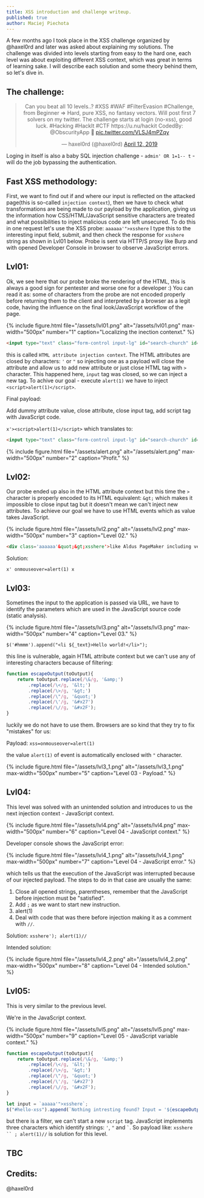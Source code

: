 ```yaml
---
title: XSS introduction and challenge writeup.
published: true
author: Maciej Piechota
---
```


A few months ago I took place in the XSS challenge organized by @haxel0rd and later was asked about explaining my solutions. The challenge was divided into levels starting from easy to the hard one, each level was about exploiting different XSS context, which was great in terms of learning sake. I will describe each solution and some theory behind them, so let's dive in.

## The challenge:

<center><twitter-widget class="twitter-tweet twitter-tweet-rendered" id="twitter-widget-0" style="position: static; visibility: visible; display: block; transform: rotate(0deg); max-width: 100%; width: 500px; min-width: 220px; margin-top: 10px; margin-bottom: 10px;" data-tweet-id="1116822993085325312"></twitter-widget>
  <blockquote class="twitter-tweet" data-link-color="#E95F28">
    <p lang="en" dir="ltr">Can you beat all 10 levels..?
#XSS #WAF #FilterEvasion #Challenge, from Beginner => Hard, pure XSS, no fantasy vectors. Will post first 7 solvers on my twitter. The challenge starts at login (no-xss), good luck. #Hacking #HackIt #CTF https://u.nu/hackit CodedBy: @ObscurityApp
        💪 <a href="https://t.co/VLSJ4mPZqy">pic.twitter.com/VLSJ4mPZqy</a></p>&mdash; haxel0rd (@haxel0rd) <a href="https://twitter.com/haxel0rd/status/1116822993085325312">April 12, 2019</a></blockquote>
</center>
<script async src="https://platform.twitter.com/widgets.js" charset="utf-8"></script>

Loging in itself is also a baby SQL injection challenge - `admin' OR 1=1-- t` - will do the job bypassing the authentication.

## Fast XSS methodology:

First, we want to find out if and where our input is reflected on the attacked page(this is so-called `injection context`), then we have to check what transformations are being made to our payload by the application, giving us the information how CSS/HTML/JavaScript sensitive characters are treated and what possibilities to inject malicious code are left unsecured. To do this in one request let's use the XSS probe:
`aaaaaa'">xsshere`
I type this to the interesting input field, submit, and then check the response for `xsshere` string as shown in Lvl01 below. 
Probe is sent via HTTP/S proxy like Burp and with opened Developer Console in browser to observe JavaScript errors.

## Lvl01:

Ok, we see here that our probe broke the rendering of the HTML, this is always a good sign for pentester and worse one for a developer :) You can read it as: some of characters from the probe are not encoded properly before returning them to the client and interpreted by a browser as a legit code, having the influence on the final look/JavaScript workflow of the page.

{% include figure.html file="/assets/lvl01.png" alt="/assets/lvl01.png" max-width="500px" number="1" caption="Localizing the inection contenxt." %}
                                                                                                                                  
```html
<input type="text" class="form-control input-lg" id="search-church" id="xss" value='aaaaaa'">xsshere' name="xss" placeholder="xss">
```

this is called `HTML attribute injection context`. The HTML attributes are closed by characters: `'` or `"` so injecting one as a payload will close the attribute and allow us to add new attribute or just close HTML tag with `>` character. This happened here, `input` tag was closed, so we can inject a new tag. To achive our goal - execute `alert(1)` we have to inject `<script>alert(1)</script>`.

Final payload:

Add dummy attribute value, close attribute, close input tag, add script tag with JavaScript code.

`x'><script>alert(1)</script>` which translates to:

```html
<input type="text" class="form-control input-lg" id="search-church" id="xss" value='x'><script>alert(1)</script>' name="xss" placeholder="xss">
```

{% include figure.html file="/assets/alert.png" alt="/assets/alert.png" max-width="500px" number="2" caption="Profit." %}

## Lvl02:

Our probe ended up also in the HTML attribute context but this time the `>` character is properly encoded to its HTML equivalent: `&gt;` which makes it impossible to close input tag but it doesn't mean we can't inject new attributes. To achieve our goal we have to use HTML events which as value takes JavaScript.

{% include figure.html file="/assets/lvl2.png" alt="/assets/lvl2.png" max-width="500px" number="3" caption="Level 02." %}

```html
<div class='aaaaaa'&quot;&gt;xsshere'>like Aldus PageMaker including versions of Lorem Ipsum.</div>
```
Solution:

`x' onmouseover=alert(1) x`

## Lvl03:

Sometimes the input to the application is passed via URL, we have to identify the parameters which are used in the JavaScript source code (static analysis).

{% include figure.html file="/assets/lvl3.png" alt="/assets/lvl3.png" max-width="500px" number="4" caption="Level 03." %}

`$('#hmmm').append("<li ${_text}>Hello world!</li>");`

this line is vulnerable, again HTML attribute context but we can't use any of interesting characters because of filtering:

```javascript
function escapeOutput(toOutput){
    return toOutput.replace(/\&/g, '&amp;')
        .replace(/\</g, '&lt;')
        .replace(/\>/g, '&gt;')
        .replace(/\"/g, '&quot;')
        .replace(/\'/g, '&#x27')
        .replace(/\//g, '&#x2F');
}
```

luckily we do not have to use them. Browsers are so kind that they try to fix "mistakes" for us:

Payload:
`xss=onmouseover=alert(1)`

the value `alert(1)` of event is automatically enclosed with `"` character.

{% include figure.html file="/assets/lvl3_1.png" alt="/assets/lvl3_1.png" max-width="500px" number="5" caption="Level 03 - Payload." %}

## Lvl04:

This level was solved with an unintended solution and introduces to us the next injection context - JavaScript context.

{% include figure.html file="/assets/lvl4.png" alt="/assets/lvl4.png" max-width="500px" number="6" caption="Level 04 - JavaScript context." %}

Developer console shows the JavaScript error: 

{% include figure.html file="/assets/lvl4_1.png" alt="/assets/lvl4_1.png" max-width="500px" number="7" caption="Level 04 - JavaScript error." %}

which tells us that the execution of the JavaScript was interrupted because of our injected payload. The steps to do in that case are usually the same:

1. Close all opened strings, parentheses, remember that the JavaScript before injection must be "satisfied".
2. Add `;` as we want to start new instruction.
3. alert(1)
4. Deal with code that was there before injection making it as a comment with `//`.

Solution:
`xsshere'); alert(1)//`

Intended solution:

{% include figure.html file="/assets/lvl4_2.png" alt="/assets/lvl4_2.png" max-width="500px" number="8" caption="Level 04 - Intended solution." %}

## Lvl05:

This is very similar to the previous level.

We're in the JavaScript context.

{% include figure.html file="/assets/lvl5.png" alt="/assets/lvl5.png" max-width="500px" number="9" caption="Level 05 - JavaScript variable context." %}


```javascript
function escapeOutput(toOutput){
    return toOutput.replace(/\&/g, '&amp;')
        .replace(/\</g, '&lt;')
        .replace(/\>/g, '&gt;')
        .replace(/\"/g, '&quot;')
        .replace(/\'/g, '&#x27')
        .replace(/\//g, '&#x2F');
}

let input = `aaaaa'">xsshere`;
$("#hello-xss").append(`Nothing intresting found? Input = '${escapeOutput(input)}'`);
```

but there is a filter, we can't start a new `script` tag. JavaScript implements three characters which identify strings: `'`, `"` and `` ` ``. So payload like: `xsshere `` ; alert(1)//` is solution for this level.




## TBC

## Credits:

@haxel0rd
